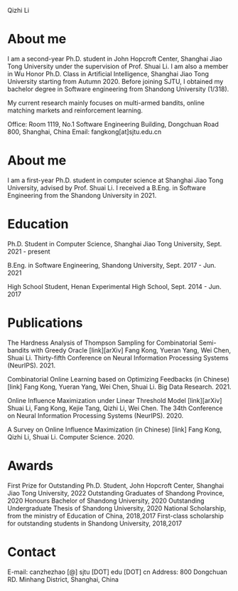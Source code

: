 Qizhi Li
# About me
I am a second-year Ph.D. student in John Hopcroft Center, Shanghai Jiao Tong University under the supervision of Prof. Shuai Li. I am also a member in Wu Honor Ph.D. Class in Artificial Intelligence, Shanghai Jiao Tong University starting from Autumn 2020. Before joining SJTU, I obtained my bachelor degree in Software engineering from Shandong University (1/318).

My current research mainly focuses on multi-armed bandits, online matching markets and reinforcement learning.

Office: Room 1119, No.1 Software Engineering Building, Dongchuan Road 800, Shanghai, China
Email: fangkong[at]sjtu.edu.cn

# About me
I am a first-year Ph.D. student in computer science at Shanghai Jiao Tong University, advised by Prof. Shuai Li. I received a B.Eng. in Software Engineering from the Shandong University in 2021.

# Education
Ph.D. Student in Computer Science, Shanghai Jiao Tong University, Sept. 2021 - present

B.Eng. in Software Engineering, Shandong University, Sept. 2017 - Jun. 2021

High School Student, Henan Experimental High School, Sept. 2014 - Jun. 2017

# Publications
The Hardness Analysis of Thompson Sampling for Combinatorial Semi-bandits with Greedy Oracle [link][arXiv]
Fang Kong, Yueran Yang, Wei Chen, Shuai Li.
Thirty-fifth Conference on Neural Information Processing Systems (NeurIPS). 2021.

Combinatorial Online Learning based on Optimizing Feedbacks (in Chinese) [link]
Fang Kong, Yueran Yang, Wei Chen, Shuai Li.
Big Data Research. 2021.

Online Influence Maximization under Linear Threshold Model [link][arXiv]
Shuai Li, Fang Kong, Kejie Tang, Qizhi Li, Wei Chen.
The 34th Conference on Neural Information Processing Systems (NeurIPS). 2020.

A Survey on Online Influence Maximization (in Chinese) [link]
Fang Kong, Qizhi Li, Shuai Li.
Computer Science. 2020.

# Awards
First Prize for Outstanding Ph.D. Student, John Hopcroft Center, Shanghai Jiao Tong University, 2022
Outstanding Graduates of Shandong Province, 2020
Honours Bachelor of Shandong University, 2020
Outstanding Undergraduate Thesis of Shandong University, 2020
National Scholarship, from the ministry of Education of China, 2018,2017
First-class scholarship for outstanding students in Shandong University, 2018,2017

# Contact
E-mail: canzhezhao [@] sjtu [DOT] edu [DOT] cn
Address: 800 Dongchuan RD. Minhang District, Shanghai, China